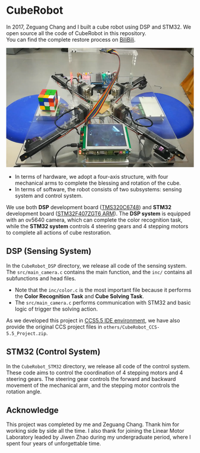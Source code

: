 # CubeRobot
In 2017, Zeguang Chang and I built a cube robot using DSP and STM32. We open source all the code of CubeRobot in this repository.   
You can find the complete restore process on [BiliBili](https://www.bilibili.com/video/BV1v3411p71n/).  

<div align=center>
<img src=./others/img.png height=320 />
</div>

- In terms of hardware, we adopt a four-axis structure, with four mechanical arms to complete the blessing and rotation of the cube.
- In terms of software, the robot consists of two subsystems: sensing system and control system.  

We use both **DSP** development board ([TMS320C6748](https://item.taobao.com/item.htm?spm=a230r.1.14.136.6f9cd3d7T6jq1c&id=35497623592&ns=1&abbucket=10#)) and **STM32** development board ([STM32F407ZGT6 ARM](https://detail.tmall.com/item.htm?id=609294673401&ali_refid=a3_430582_1006:1267360122:N:rwYulnb0YUXHh1bSqNmuYA==:0b03e6be02c07ba1ad753cf8e7ee17b3&ali_trackid=1_0b03e6be02c07ba1ad753cf8e7ee17b3&spm=a230r.1.14.8)).
The **DSP system** is equipped with an ov5640 camera, which can complete the color recognition task, while the **STM32 system** controls 4 steering gears and 4 stepping motors to complete all actions of cube restoration.

## DSP (Sensing System)
In the `CubeRobot_DSP` directory, we release all code of the sensing system. The `src/main_camera.c` contains the main function, and the `inc/` contains all subfunctions and head files. 
- Note that the `inc/color.c` is the most important file because it performs the **Color Recognition Task** and **Cube Solving Task**.  
- The `src/main_camera.c` performs communication with STM32 and basic logic of trigger the solving action.  

As we developed this project in [CCS5.5 IDE environment](https://blog.csdn.net/u010398722/article/details/78298948), we have also provide the original CCS project files in `others/CubeRobot_CCS-5.5_Project.zip`.

## STM32 (Control System)
In the `CubeRobot_STM32` directory, we release all code of the control system. These code aims to control the coordination of 4 stepping motors and 4 steering gears. The steering gear controls the forward and backward movement of the mechanical arm, and the stepping motor controls the rotation angle.

## Acknowledge
This project was completed by me and Zeguang Chang. Thank him for working side by side all the time. 
I also thank for joining the Linear Motor Laboratory leaded by Jiwen Zhao during my undergraduate period, where I spent four years of unforgettable time.

